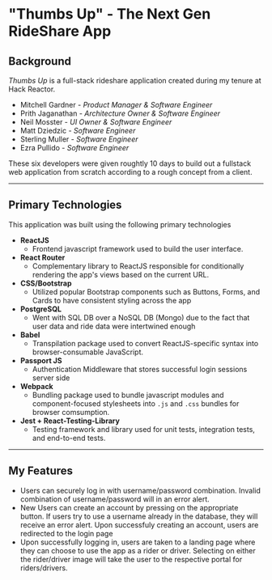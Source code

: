 # "Thumbs Up" - The Next Gen RideShare App

## Background

*Thumbs Up* is a full-stack rideshare application created during my tenure at Hack Reactor.

- Mitchell Gardner - *Product Manager & Software Engineer*
- Prith Jaganathan - *Architecture Owner & Software Engineer*
- Neil Mosster - *UI Owner & Software Engineer*
- Matt Dziedzic - *Software Engineer*
- Sterling Muller - *Software Engineer*
- Ezra Pullido - *Software Engineer*


These six developers were given roughtly 10 days to build out a fullstack web application from scratch according to a rough concept from a client.

---

## Primary Technologies

This application was built using the following primary technologies

- **ReactJS**
    - Frontend javascript framework used to build the user interface.
- **React Router**
    - Complementary library to ReactJS responsible for conditionally rendering the app's views based on the current URL.
- **CSS/Bootstrap**
    - Utilized popular Bootstrap components such as Buttons, Forms, and Cards to have consistent styling across the app
- **PostgreSQL**
    - Went with SQL DB over a NoSQL DB (Mongo) due to the fact that user data and ride data were intertwined enough 
- **Babel**
    - Transpilation package used to convert ReactJS-specific syntax into browser-consumable JavaScript.
- **Passport JS**
    - Authentication Middleware that stores successful login sessions server side
- **Webpack**
    - Bundling package used to bundle javascript modules and component-focused stylesheets into ```.js``` and ```.css``` bundles for browser comsumption.
- **Jest + React-Testing-Library**
    - Testing framework and library used for unit tests, integration tests, and end-to-end tests.

---

## My Features

- Users can securely log in with username/password combination. Invalid combination of username/password will in an error alert. 
- New Users can create an account by pressing on the appropriate button. If users try to use a username already in the database, they will receive an error alert. Upon successfuly creating an account,  users are redirected to the login page
- Upon successfully logging in, users are taken to a landing page where they can choose to use the app as a rider or driver. Selecting on either the rider/driver image will take the user to the respective portal for riders/drivers. 

